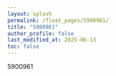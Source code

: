 ```yaml
---
layout: splash
permalink: /float_pages/5900961/
title: "5900961"
author_profile: false
last_modified_at: 2025-06-13
toc: false
---
```

 
5900961
